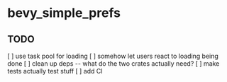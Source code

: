# bevy_simple_prefs

## TODO

[ ] use task pool for loading
[ ] somehow let users react to loading being done
[ ] clean up deps -- what do the two crates actually need?
[ ] make tests actually test stuff
[ ] add CI
